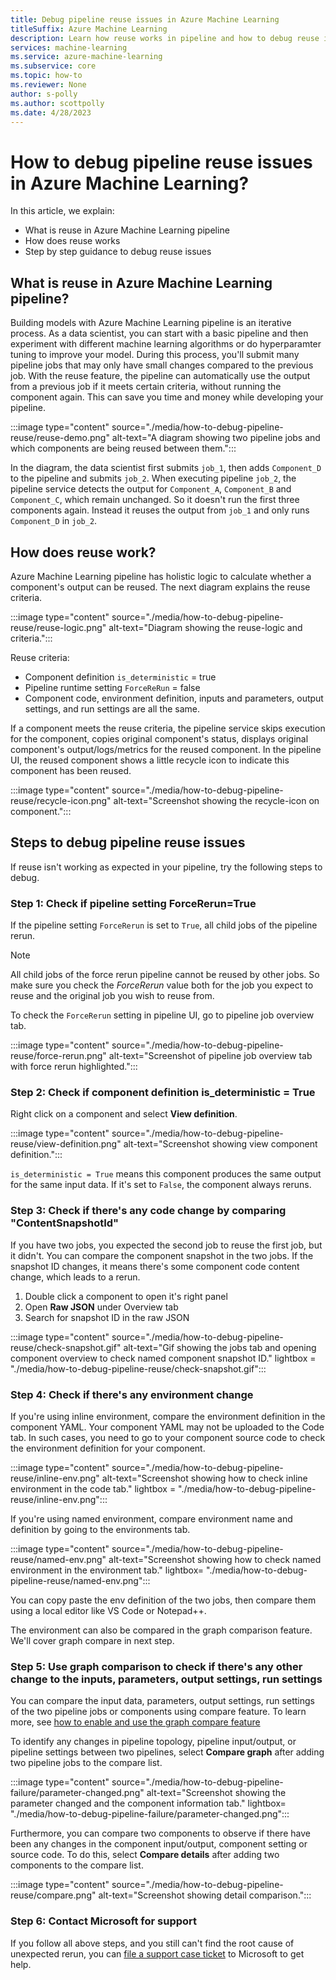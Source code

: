 ```yaml
---
title: Debug pipeline reuse issues in Azure Machine Learning
titleSuffix: Azure Machine Learning
description: Learn how reuse works in pipeline and how to debug reuse issues 
services: machine-learning
ms.service: azure-machine-learning
ms.subservice: core
ms.topic: how-to
ms.reviewer: None
author: s-polly
ms.author: scottpolly
ms.date: 4/28/2023
---
```


# How to debug pipeline reuse issues in Azure Machine Learning?

In this article, we explain:

- What is reuse in Azure Machine Learning pipeline
- How does reuse works
- Step by step guidance to debug reuse issues

## What is reuse in Azure Machine Learning pipeline?

Building models with Azure Machine Learning pipeline is an iterative process. As a data scientist, you can start with a basic pipeline and then experiment with different machine learning algorithms or do hyperparamter tuning to improve your model. During this process, you'll submit many pipeline jobs that may only have small changes compared to the previous job. With the reuse feature, the pipeline can automatically use the output from a previous job if it meets certain criteria, without running the component again. This can save you time and money while developing your pipeline.

:::image type="content" source="./media/how-to-debug-pipeline-reuse/reuse-demo.png" alt-text="A diagram showing two pipeline jobs and which components are being reused between them.":::

In the diagram, the data scientist first submits `job_1`, then adds `Component_D` to the pipeline and submits `job_2`. When executing pipeline `job_2`, the pipeline service detects the output for `Component_A`, `Component_B` and `Component_C`, which remain unchanged. So it doesn't run the first three components again. Instead it reuses the output from `job_1` and only runs `Component_D` in `job_2`.  
 
## How does reuse work?

Azure Machine Learning pipeline has holistic logic to calculate whether a component's output can be reused. The next diagram explains the reuse criteria.

:::image type="content" source="./media/how-to-debug-pipeline-reuse/reuse-logic.png" alt-text="Diagram showing the reuse-logic and criteria.":::

Reuse criteria:

- Component definition `is_deterministic` = true
- Pipeline runtime setting `ForceReRun` = false
- Component code, environment definition, inputs and parameters, output settings, and run settings are all the same.

If a component meets the reuse criteria, the pipeline service skips execution for the component, copies original component's status, displays original component's output/logs/metrics for the reused component. In the pipeline UI, the reused component shows a little recycle icon to indicate this component has been reused.  

:::image type="content" source="./media/how-to-debug-pipeline-reuse/recycle-icon.png" alt-text="Screenshot showing the recycle-icon on component.":::

## Steps to debug pipeline reuse issues

If reuse isn't working as expected in your pipeline, try the following steps to debug.

### Step 1: Check if pipeline setting ForceRerun=True

If the pipeline setting `ForceRerun` is set to `True`, all child jobs of the pipeline rerun.

>[!Note]
> All child jobs of the force rerun pipeline cannot be reused by other jobs. So make sure you check the *ForceRerun* value both for the job you expect to reuse and the original job you wish to reuse from.

To check the `ForceRerun` setting in pipeline UI, go to pipeline job overview tab.

:::image type="content" source="./media/how-to-debug-pipeline-reuse/force-rerun.png" alt-text="Screenshot of pipeline job overview tab with force rerun highlighted.":::

### Step 2: Check if component definition is_deterministic = True

Right click on a component and select **View definition**.

:::image type="content" source="./media/how-to-debug-pipeline-reuse/view-definition.png" alt-text="Screenshot showing view component definition.":::

`is_deterministic = True` means this component produces the same output for the same input data. If it's set to `False`, the component always reruns.

### Step 3: Check if there's any code change by comparing "ContentSnapshotId"

If you have two jobs, you expected the second job to reuse the first job, but it didn't. You can compare the component snapshot in the two jobs. If the snapshot ID changes, it means there's some component code content change, which leads to a rerun.

1. Double click a component to open it's right panel
1. Open **Raw JSON** under Overview tab
1. Search for snapshot ID in the raw JSON

:::image type="content" source="./media/how-to-debug-pipeline-reuse/check-snapshot.gif" alt-text="Gif showing the jobs tab and opening component overview to check named component snapshot ID." lightbox = "./media/how-to-debug-pipeline-reuse/check-snapshot.gif":::


### Step 4: Check if there's any environment change

If you're using inline environment, compare the environment definition in the component YAML. Your component YAML may not be uploaded to the Code tab. In such cases, you need to go to your component source code to check the environment definition for your component.

:::image type="content" source="./media/how-to-debug-pipeline-reuse/inline-env.png" alt-text="Screenshot showing how to check inline environment in the code tab." lightbox = "./media/how-to-debug-pipeline-reuse/inline-env.png":::

If you're using named environment, compare environment name and definition by going to the environments tab.

:::image type="content" source="./media/how-to-debug-pipeline-reuse/named-env.png" alt-text="Screenshot showing how to check named environment in the environment tab." lightbox= "./media/how-to-debug-pipeline-reuse/named-env.png":::

You can copy paste the env definition of the two jobs, then compare them using a local editor like VS Code or Notepad++.

The environment can also be compared in the graph comparison feature. We'll cover graph compare in next step.

### Step 5: Use graph comparison to check if there's any other change to the inputs, parameters, output settings, run settings

You can compare the input data, parameters, output settings, run settings of the two pipeline jobs or components using compare feature. To learn more, see  [how to enable and use the graph compare feature](./how-to-use-pipeline-ui.md#compare-different-pipelines-to-debug-failure-or-other-unexpected-issues-preview)

To identify any changes in pipeline topology, pipeline input/output, or pipeline settings between two pipelines, select **Compare graph** after adding two pipeline jobs to the compare list.

:::image type="content" source="./media/how-to-debug-pipeline-failure/parameter-changed.png" alt-text="Screenshot showing the parameter changed and the component information tab." lightbox= "./media/how-to-debug-pipeline-failure/parameter-changed.png":::

Furthermore, you can compare two components to observe if there have been any changes in the component input/output, component setting or source code. To do this, select **Compare details** after adding two components to the compare list.

:::image type="content" source="./media/how-to-debug-pipeline-reuse/compare.png" alt-text="Screenshot showing detail comparison.":::

### Step 6: Contact Microsoft for support

If you follow all above steps, and you still can't find the root cause of unexpected rerun, you can [file a support case ticket](https://ms.portal.azure.com/#view/Microsoft_Azure_Support/HelpAndSupportBlade/~/overview) to Microsoft to get help.
